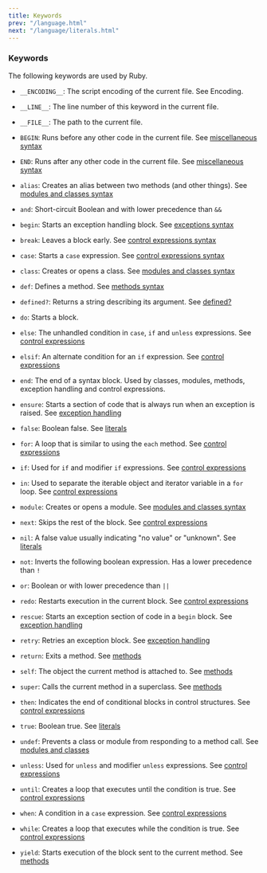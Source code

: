 ```yaml
---
title: Keywords
prev: "/language.html"
next: "/language/literals.html"
---
```


### Keywords

The following keywords are used by Ruby.

* `__ENCODING__`: The script encoding of the current file. See
  Encoding.

* `__LINE__`: The line number of this keyword in the current file.

* `__FILE__`: The path to the current file.

* `BEGIN`: Runs before any other code in the current file. See
  [miscellaneous syntax](/language/misc.md)

* `END`: Runs after any other code in the current file. See
  [miscellaneous syntax](/language/misc.md)

* `alias`: Creates an alias between two methods (and other things). See
  [modules and classes syntax](/language/modules-classes.md)

* `and`: Short-circuit Boolean and with lower precedence than `&&`

* `begin`: Starts an exception handling block. See [exceptions
  syntax](/language/exceptions.md)

* `break`: Leaves a block early. See [control expressions
  syntax](/language/control_expressions.md)

* `case`: Starts a `case` expression. See [control expressions
  syntax](/language/control_expressions.md)

* `class`: Creates or opens a class. See [modules and classes
  syntax](/language/modules-classes.md)

* `def`: Defines a method. See [methods
  syntax](/language/methods-def.md)

* `defined?`: Returns a string describing its argument. See
  [defined?](../language.md#defined)

* `do`: Starts a block.

* `else`: The unhandled condition in `case`, `if` and `unless`
  expressions. See [control
  expressions](/language/control_expressions.md)

* `elsif`: An alternate condition for an `if` expression. See [control
  expressions](/language/control_expressions.md)

* `end`: The end of a syntax block. Used by classes, modules, methods,
  exception handling and control expressions.

* `ensure`: Starts a section of code that is always run when an
  exception is raised. See [exception handling](/language/exceptions.md)

* `false`: Boolean false. See [literals](/language/literals.md)

* `for`: A loop that is similar to using the `each` method. See
  [control expressions](/language/control_expressions.md)

* `if`: Used for `if` and modifier `if` expressions. See [control
  expressions](/language/control_expressions.md)

* `in`: Used to separate the iterable object and iterator variable in a
  `for` loop. See [control
  expressions](/language/control_expressions.md)

* `module`: Creates or opens a module. See [modules and classes
  syntax](/language/modules-classes.md)

* `next`: Skips the rest of the block. See [control
  expressions](/language/control_expressions.md)

* `nil`: A false value usually indicating "no value" or "unknown". See
  [literals](/language/literals.md)

* `not`: Inverts the following boolean expression. Has a lower
  precedence than `!`

* `or`: Boolean or with lower precedence than `||`

* `redo`: Restarts execution in the current block. See [control
  expressions](/language/control_expressions.md)

* `rescue`: Starts an exception section of code in a `begin` block. See
  [exception handling](/language/exceptions.md)

* `retry`: Retries an exception block. See [exception
  handling](/language/exceptions.md)

* `return`: Exits a method. See [methods](/language/methods-def.md)

* `self`: The object the current method is attached to. See
  [methods](/language/methods-def.md)

* `super`: Calls the current method in a superclass. See
  [methods](/language/methods-def.md)

* `then`: Indicates the end of conditional blocks in control
  structures. See [control
  expressions](/language/control_expressions.md)

* `true`: Boolean true. See [literals](/language/literals.md)

* `undef`: Prevents a class or module from responding to a method call.
  See [modules and classes](/language/modules-classes.md)

* `unless`: Used for `unless` and modifier `unless` expressions. See
  [control expressions](/language/control_expressions.md)

* `until`: Creates a loop that executes until the condition is true.
  See [control expressions](/language/control_expressions.md)

* `when`: A condition in a `case` expression. See [control
  expressions](/language/control_expressions.md)

* `while`: Creates a loop that executes while the condition is true.
  See [control expressions](/language/control_expressions.md)

* `yield`: Starts execution of the block sent to the current method.
  See [methods](/language/methods-def.md)

